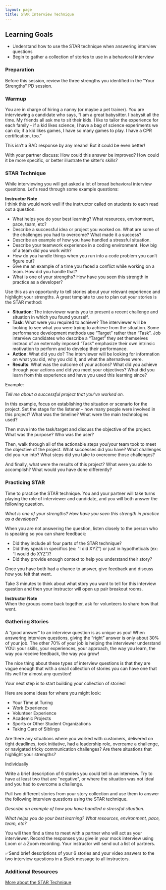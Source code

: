 ```yaml
---
layout: page
title: STAR Interview Technique
---
```


## Learning Goals
* Understand how to use the STAR technique when answering interview questions
* Begin to gather a collection of stories to use in a behavioral interview

### Preparation
Before this session, review the three strengths you identified in the "Your Strengths" PD session.

### Warmup
You are in charge of hiring a nanny (or maybe a pet trainer). You are interviewing a candidate who says, “I am a great babysitter. I babysit all the time. My friends all ask me to sit their kids. I like to tailor the experience for each family - if a kid likes science, I have a bag of science experiments we can do; if a kid likes games, I have so many games to play. I have a CPR certification, too.”

This isn’t a BAD response by any means! But it could be even better!

<section class="call-to-action" markdown="1">
With your partner discuss: How could this answer be improved? How could it be more specific, or better illustrate the sitter’s skills?
</section>

### STAR Technique

While interviewing you will get asked a lot of broad behavioral interview questions. Let's read through some example questions:

<aside class="instructor-notes" markdown="1">
<p><strong>Instructor Note</strong><br> I think this would work well if the instructor called on students to each read out a question. </p>
</aside>

* What helps you do your best learning? What resources, environment, pace, team, etc?
* Describe a successful idea or project you worked on. What are some of the challenges you had to overcome? What made it a success?
* Describe an example of how you have handled a stressful situation.
* Describe your teamwork experience in a coding environment. How big of a team did you work with?
* How do you handle things when you run into a code problem you can’t figure out?
* Give me an example of a time you faced a conflict while working on a team. How did you handle that?
* What is one of your strengths? How have you seen this strength in practice as a developer? 

Use this as an opportunity to tell stories about your relevant experience and highlight your strengths. A great template to use to plan out your stories is the STAR method:

* **Situation**: The interviewer wants you to present a recent challenge and situation in which you found yourself.
* **Task**: What were you required to achieve? The interviewer will be looking to see what you were trying to achieve from the situation. Some performance development methods use “Target” rather than “Task”. Job interview candidates who describe a “Target” they set themselves instead of an externally imposed “Task” emphasize their own intrinsic motivation to perform and to develop their performance.
* **Action**: What did you do? The interviewer will be looking for information on what you did, why you did it, and what the alternatives were.
* **Results**: What was the outcome of your actions? What did you achieve through your actions and did you meet your objectives? What did you learn from this experience and have you used this learning since?

Example:

*Tell me about a successful project that you’ve worked on.*

In this example, focus on establishing the situation or scenario for the project. Set the stage for the listener – how many people were involved in this project? What was the timeline? What were the main technologies used?

Then move into the task/target and discuss the objective of the project. What was the purpose? Who was the user?

Then, walk through all of the actionable steps you/your team took to meet the objective of the project. What successes did you have? What challenges did you run into? What steps did you take to overcome those challenges?

And finally, what were the results of this project? What were you able to accomplish? What would you have done differently?

### Practicing STAR

Time to practice the STAR technique. You and your partner will take turns playing the role of interviewer and candidate, and you will both answer the following question. 

*What is one of your strengths? How have you seen this strength in practice as a developer?*

When you are not answering the question, listen closely to the person who is speaking so you can share feedback:
* Did they include all four parts of the STAR technique?
* Did they speak in specifics (ex: “I did XYZ”) or just in hypotheticals (ex: “I would do XYZ”)?
* Did they provide enough context to help you understand their story?

Once you have both had a chance to answer, give feedback and discuss how you felt that went.

<section class="call-to-action" markdown="1">
Take 3 minutes to think about what story you want to tell for this interview question and then your instructor will open up pair breakout rooms.
</section>


<aside class="instructor-notes" markdown="1">
<p><strong>Instructor Note</strong><br>When the groups come back together, ask for volunteers to share how that went.</p>
</aside>

### Gathering Stories

A “good answer” to an interview question is as unique as you! When answering interview questions, giving the “right” answer is only about 30% of your job. The other 70% of your job is helping the interviewer understand YOU: your skills, your experiences, your approach, the way you learn, the way you receive feedback, the way you grow!

The nice thing about these types of interview questions is that they are vague enough that with a small collection of stories you can have one that fits well for almost any question!

Your next step is to start building your collection of stories!

Here are some ideas for where you might look:

* Your Time at Turing
* Work Experience
* Volunteer Experience
* Academic Projects
* Sports or Other Student Organizations
* Taking Care of Siblings

Are there any situations where you worked with customers, delivered on tight deadlines, took initiative, had a leadership role, overcame a challenge, or navigated tricky communication challenges? Are there situations that highlight your strengths?

<section class='call-to-action' markdown='1'>

Individually  

Write a brief description of 6 stories you could tell in an interview. Try to have at least two that are "negative", or where the situation was not ideal and you had to overcome a challenge.

Pull two different stories from your story collection and use them to answer the following interview questions using the STAR technique.

*Describe an example of how you have handled a stressful situation.*

*What helps you do your best learning? What resources, environment, pace, team, etc?*

You will then find a time to meet with a partner who will act as your interviewer. Record the responses you give in your mock interview using Loom or a Zoom recording. Your instructor will send out a list of partners.

✅Send brief descriptions of your 6 stories and your video answers to the two interview questions in a Slack message to all instructors.

</section>

### Additional Resources
[More about the STAR Technique](https://www.indeed.com/career-advice/interviewing/how-to-use-the-star-interview-response-technique)
